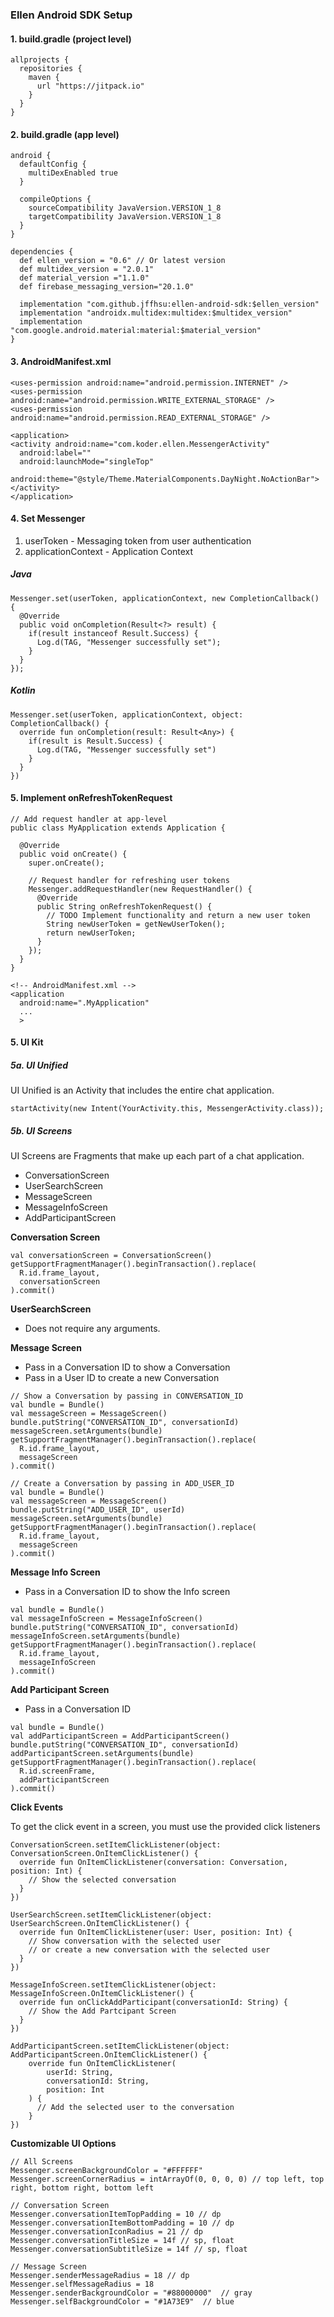 ### Ellen Android SDK Setup

#### 1. build.gradle (project level)
```
allprojects {
  repositories {
    maven {
      url "https://jitpack.io"
    }
  }
}
```

#### 2. build.gradle (app level)
```
android {
  defaultConfig {
    multiDexEnabled true
  }

  compileOptions {
    sourceCompatibility JavaVersion.VERSION_1_8
    targetCompatibility JavaVersion.VERSION_1_8
  }
}

dependencies {
  def ellen_version = "0.6" // Or latest version
  def multidex_version = "2.0.1"
  def material_version ="1.1.0"
  def firebase_messaging_version="20.1.0"

  implementation "com.github.jffhsu:ellen-android-sdk:$ellen_version"
  implementation "androidx.multidex:multidex:$multidex_version"
  implementation "com.google.android.material:material:$material_version" 
}
```

#### 3. AndroidManifest.xml
```
<uses-permission android:name="android.permission.INTERNET" />
<uses-permission android:name="android.permission.WRITE_EXTERNAL_STORAGE" />
<uses-permission android:name="android.permission.READ_EXTERNAL_STORAGE" />

<application>
<activity android:name="com.koder.ellen.MessengerActivity"
  android:label=""
  android:launchMode="singleTop"
  android:theme="@style/Theme.MaterialComponents.DayNight.NoActionBar"></activity>
</application>
```

#### 4. Set Messenger

1. userToken - Messaging token from user authentication
2. applicationContext - Application Context

##### Java
```
Messenger.set(userToken, applicationContext, new CompletionCallback() {
  @Override
  public void onCompletion(Result<?> result) {
    if(result instanceof Result.Success) {
      Log.d(TAG, "Messenger successfully set");
    }
  }
});
```

##### Kotlin
```
Messenger.set(userToken, applicationContext, object: CompletionCallback() {
  override fun onCompletion(result: Result<Any>) {
    if(result is Result.Success) {
      Log.d(TAG, "Messenger successfully set")
    }
  }
})
```

#### 5. Implement onRefreshTokenRequest

```
// Add request handler at app-level
public class MyApplication extends Application {

  @Override
  public void onCreate() {
    super.onCreate();

    // Request handler for refreshing user tokens
    Messenger.addRequestHandler(new RequestHandler() {
      @Override
      public String onRefreshTokenRequest() {
        // TODO Implement functionality and return a new user token
        String newUserToken = getNewUserToken();
        return newUserToken;
      }
    });
  }
}
```

```
<!-- AndroidManifest.xml -->
<application
  android:name=".MyApplication"
  ...
  >
```

#### 5. UI Kit

##### 5a. UI Unified
UI Unified is an Activity that includes the entire chat application.
```
startActivity(new Intent(YourActivity.this, MessengerActivity.class));
```
##### 5b. UI Screens

UI Screens are Fragments that make up each part of a chat application.

- ConversationScreen
- UserSearchScreen
- MessageScreen
- MessageInfoScreen
- AddParticipantScreen

**Conversation Screen**
```
val conversationScreen = ConversationScreen()
getSupportFragmentManager().beginTransaction().replace(
  R.id.frame_layout,
  conversationScreen
).commit()
```

**UserSearchScreen**
- Does not require any arguments.

**Message Screen**
- Pass in a Conversation ID to show a Conversation 
- Pass in a User ID to create a new Conversation
```
// Show a Conversation by passing in CONVERSATION_ID
val bundle = Bundle()
val messageScreen = MessageScreen()
bundle.putString("CONVERSATION_ID", conversationId)
messageScreen.setArguments(bundle)
getSupportFragmentManager().beginTransaction().replace(
  R.id.frame_layout, 
  messageScreen
).commit()

// Create a Conversation by passing in ADD_USER_ID
val bundle = Bundle()
val messageScreen = MessageScreen()
bundle.putString("ADD_USER_ID", userId)
messageScreen.setArguments(bundle)
getSupportFragmentManager().beginTransaction().replace(
  R.id.frame_layout, 
  messageScreen
).commit()
```

**Message Info Screen**
- Pass in a Conversation ID to show the Info screen
```
val bundle = Bundle()
val messageInfoScreen = MessageInfoScreen()
bundle.putString("CONVERSATION_ID", conversationId)
messageInfoScreen.setArguments(bundle)
getSupportFragmentManager().beginTransaction().replace(
  R.id.frame_layout, 
  messageInfoScreen
).commit()
```

**Add Participant Screen**
- Pass in a Conversation ID
```
val bundle = Bundle()
val addParticipantScreen = AddParticipantScreen()
bundle.putString("CONVERSATION_ID", conversationId)
addParticipantScreen.setArguments(bundle)
getSupportFragmentManager().beginTransaction().replace(
  R.id.screenFrame, 
  addParticipantScreen
).commit()
```

**Click Events**

To get the click event in a screen, you must use the provided click listeners
```
ConversationScreen.setItemClickListener(object: ConversationScreen.OnItemClickListener() {
  override fun OnItemClickListener(conversation: Conversation, position: Int) {
    // Show the selected conversation
  }
})
```

```
UserSearchScreen.setItemClickListener(object: UserSearchScreen.OnItemClickListener() {
  override fun OnItemClickListener(user: User, position: Int) {
    // Show conversation with the selected user 
    // or create a new conversation with the selected user
  }
})
```

```
MessageInfoScreen.setItemClickListener(object: MessageInfoScreen.OnItemClickListener() {
  override fun onClickAddParticipant(conversationId: String) {
    // Show the Add Partcipant Screen
  }
})
```

```
AddParticipantScreen.setItemClickListener(object: AddParticipantScreen.OnItemClickListener() {
    override fun OnItemClickListener(
        userId: String,
        conversationId: String,
        position: Int
    ) {
      // Add the selected user to the conversation
    }
})
```

**Customizable UI Options**
```
// All Screens
Messenger.screenBackgroundColor = "#FFFFFF"
Messenger.screenCornerRadius = intArrayOf(0, 0, 0, 0) // top left, top right, bottom right, bottom left

// Conversation Screen
Messenger.conversationItemTopPadding = 10 // dp
Messenger.conversationItemBottomPadding = 10 // dp
Messenger.conversationIconRadius = 21 // dp
Messenger.conversationTitleSize = 14f // sp, float
Messenger.conversationSubtitleSize = 14f // sp, float

// Message Screen
Messenger.senderMessageRadius = 18 // dp
Messenger.selfMessageRadius = 18
Messenger.senderBackgroundColor = "#88000000"  // gray
Messenger.selfBackgroundColor = "#1A73E9"  // blue
```